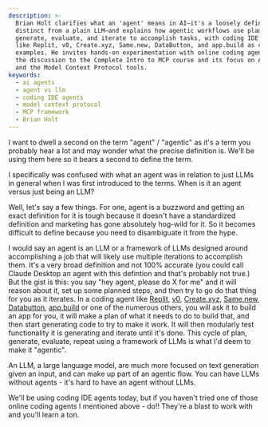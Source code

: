 ```yaml
---
description: >-
  Brian Holt clarifies what an 'agent' means in AI—it's a loosely defined term
  distinct from a plain LLM—and explains how agentic workflows use plan,
  generate, evaluate, and iterate to accomplish tasks, with coding IDE agents
  like Replit, v0, Create.xyz, Same.new, DataButton, and app.build as concrete
  examples. He invites hands-on experimentation with online coding agents, tying
  the discussion to the Complete Intro to MCP course and its focus on AI agents
  and the Model Context Protocol tools.
keywords:
  - ai agents
  - agent vs llm
  - coding IDE agents
  - model context protocol
  - MCP framework
  - Brian Holt
---
```

I want to dwell a second on the term "agent" / "agentic" as it's a term you probably hear a lot and may wonder what the precise definition is. We'll be using them here so it bears a second to define the term.

I specifically was confused with what an agent was in relation to just LLMs in general when I was first introduced to the terms. When is it an agent versus just being an LLM?

Well, let's say a few things. For one, agent is a buzzword and getting an exact definition for it is tough because it doesn't have a standardized definition and marketing has gone absolutely hog-wild for it. So it becomes difficult to define because you need to disambiguate it from the hype.

I would say an agent is an LLM or a framework of LLMs designed around accomplishing a job that will likely use multiple iterations to accomplish them. It's a very broad definition and not 100% accurate (you could call Claude Desktop an agent with this defintion and that's probably not true.) But the gist is this: you say "hey agent, please do X for me" and it will reason about it, set up some planned steps, and then try to go do that thing for you as it iterates. In a coding agent like [Replit][replit], [v0][v0], [Create.xyz][create], [Same.new][same], [Databutton][databutton], [app.build][app.build] or one of the numerous others, you will ask it to build an app for you, it will make a plan of what it needs to do to build that, and then start generating code to try to make it work. It will then modularly test functionality it is generating and iterate until it's done. This cycle of plan, generate, evaluate, repeat using a framework of LLMs is what I'd deem to make it "agentic".

An LLM, a large language model, are much more focused on text generation given an input, and can make up part of an agentic flow. You can have LLMs without agents - it's hard to have an agent without LLMs.

We'll be using coding IDE agents today, but if you haven't tried one of those online coding agents I mentioned above - do!! They're a blast to work with and you'll learn a ton.

[replit]: https://repl.it
[v0]: https://v0.dev
[create]: https://create.xyz
[same]: https://same.new
[databutton]: https://databutton.com
[app.build]: https://app.build
